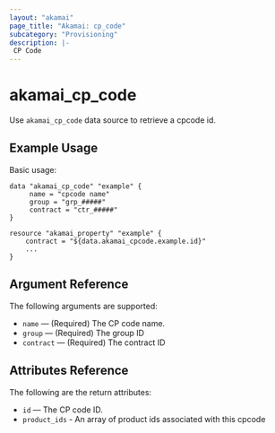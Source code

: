 ```yaml
---
layout: "akamai"
page_title: "Akamai: cp_code"
subcategory: "Provisioning"
description: |-
 CP Code
---
```


# akamai_cp_code


Use `akamai_cp_code` data source to retrieve a cpcode id.

## Example Usage

Basic usage:

```hcl
data "akamai_cp_code" "example" {
     name = "cpcode name"
     group = "grp_#####"
     contract = "ctr_#####"
}

resource "akamai_property" "example" {
    contract = "${data.akamai_cpcode.example.id}"
    ...
}
```

## Argument Reference

The following arguments are supported:

* `name` — (Required) The CP code name.
* `group` — (Required) The group ID
* `contract` — (Required) The contract ID

## Attributes Reference

The following are the return attributes:

* `id` — The CP code ID.
* `product_ids` - An array of product ids associated with this cpcode
